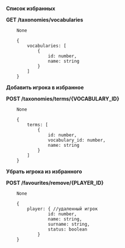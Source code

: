**Список избранных**

**GET /taxonomies/vocabularies**
```
    None
```
```
    {
        vocabularies: [
            {
                id: number,
                name: string
            }
        ]
    }
```

**Добавить игрока в избранное**

**POST /taxonomies/terms/{VOCABULARY_ID}**
```
    None
```
```
    {
        terms: [
            {
                id: number,
                vocabulary_id: number,
                name: string
            }
        ]
    }
```

**Убрать игрока из избранного**

**POST /favourites/remove/{PLAYER_ID}**
```
    None
```
```
    {
        player: { //удаленный игрок
                id: number,
                name: string, 
                surname: string,
                status: boolean
            }
    }
```



